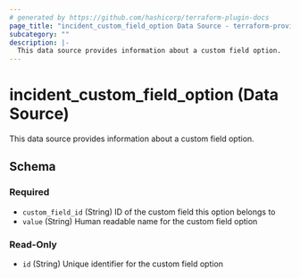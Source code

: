 ```yaml
---
# generated by https://github.com/hashicorp/terraform-plugin-docs
page_title: "incident_custom_field_option Data Source - terraform-provider-incident"
subcategory: ""
description: |-
  This data source provides information about a custom field option.
---
```


# incident_custom_field_option (Data Source)

This data source provides information about a custom field option.



<!-- schema generated by tfplugindocs -->
## Schema

### Required

- `custom_field_id` (String) ID of the custom field this option belongs to
- `value` (String) Human readable name for the custom field option

### Read-Only

- `id` (String) Unique identifier for the custom field option
